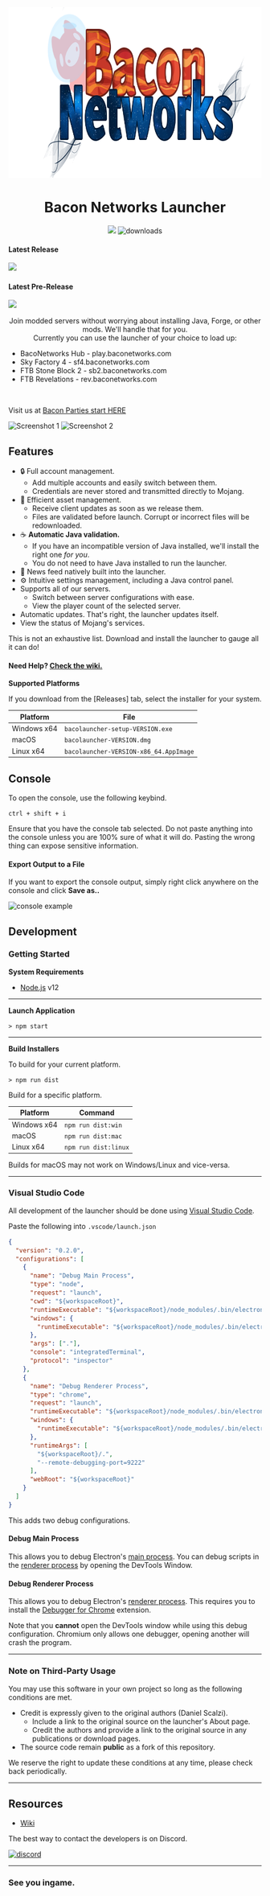 <p align="center"><img src="./app/assets/images/ThDmbJD.png" width="885px" height="339px" alt="BacoNetworks"></p>

<h1 align="center">Bacon Networks Launcher</h1>

[<p align="center"><img src="https://travis-ci.org/BacoNetworks/BacoLauncher.svg?branch=master">](https://travis-ci.org/BacoNetworks/BacoLauncher) <img src="https://img.shields.io/github/downloads/BacoNetworks/BacoLauncher/total.svg?style=for-the-badge" alt="downloads"></p>

#### Latest Release

[![](https://img.shields.io/github/release/BacoNetworks/BacoLauncher.svg?style=flat-square)](https://github.com/BacoNetworks/BacoLauncher/releases/latest)

#### Latest Pre-Release
[![](https://img.shields.io/github/release/BacoNetworks/BacoLauncher/all.svg?style=flat-square)](https://github.com/BacoNetworks/BacoLauncher/releases)

<p align="center">Join modded servers without worrying about installing Java, Forge, or other mods. We'll handle that for you.<br>
Currently you can use the launcher of your choice to load up:<br>
<ul>
 <li>BacoNetworks Hub - play.baconetworks.com</li>
 <li>Sky Factory 4 - sf4.baconetworks.com</li>
 <li>FTB Stone Block 2 - sb2.baconetworks.com</li>
 <li>FTB Revelations - rev.baconetworks.com</li>
</ul><br>

Visit us at <a href="https://www.baconetworks.com/">Bacon Parties start HERE</a></p>

![Screenshot 1](https://i.imgur.com/#)
![Screenshot 2](https://i.imgur.com/#)

## Features

* 🔒 Full account management.
  * Add multiple accounts and easily switch between them.
  * Credentials are never stored and transmitted directly to Mojang.
* 📂 Efficient asset management.
  * Receive client updates as soon as we release them.
  * Files are validated before launch. Corrupt or incorrect files will be redownloaded.
* ☕ **Automatic Java validation.**
  * If you have an incompatible version of Java installed, we'll install the right one *for you*.
  * You do not need to have Java installed to run the launcher.
* 📰 News feed natively built into the launcher.
* ⚙️ Intuitive settings management, including a Java control panel.
* Supports all of our servers.
  * Switch between server configurations with ease.
  * View the player count of the selected server.
* Automatic updates. That's right, the launcher updates itself.
*  View the status of Mojang's services.

This is not an exhaustive list. Download and install the launcher to gauge all it can do!

#### Need Help? [Check the wiki.][wiki]


**Supported Platforms**

If you download from the [Releases] tab, select the installer for your system.

| Platform | File |
| -------- | ---- |
| Windows x64 | `bacolauncher-setup-VERSION.exe` |
| macOS | `bacolauncher-VERSION.dmg` | "Not yet working"
| Linux x64 | `bacolauncher-VERSION-x86_64.AppImage` |

## Console

To open the console, use the following keybind.

```console
ctrl + shift + i
```

Ensure that you have the console tab selected. Do not paste anything into the console unless you are 100% sure of what it will do. Pasting the wrong thing can expose sensitive information.

#### Export Output to a File

If you want to export the console output, simply right click anywhere on the console and click **Save as..**

![console example](https://i.imgur.com/T5e73jP.png)


## Development

### Getting Started

**System Requirements**

* [Node.js][nodejs] v12

---


**Launch Application**

```console
> npm start
```

---

**Build Installers**

To build for your current platform.

```console
> npm run dist
```

Build for a specific platform.

| Platform    | Command              |
| ----------- | -------------------- |
| Windows x64 | `npm run dist:win`   |
| macOS       | `npm run dist:mac`   |
| Linux x64   | `npm run dist:linux` |

Builds for macOS may not work on Windows/Linux and vice-versa.

---

### Visual Studio Code

All development of the launcher should be done using [Visual Studio Code][vscode].

Paste the following into `.vscode/launch.json`

```JSON
{
  "version": "0.2.0",
  "configurations": [
    {
      "name": "Debug Main Process",
      "type": "node",
      "request": "launch",
      "cwd": "${workspaceRoot}",
      "runtimeExecutable": "${workspaceRoot}/node_modules/.bin/electron",
      "windows": {
        "runtimeExecutable": "${workspaceRoot}/node_modules/.bin/electron.cmd"
      },
      "args": ["."],
      "console": "integratedTerminal",
      "protocol": "inspector"
    },
    {
      "name": "Debug Renderer Process",
      "type": "chrome",
      "request": "launch",
      "runtimeExecutable": "${workspaceRoot}/node_modules/.bin/electron",
      "windows": {
        "runtimeExecutable": "${workspaceRoot}/node_modules/.bin/electron.cmd"
      },
      "runtimeArgs": [
        "${workspaceRoot}/.",
        "--remote-debugging-port=9222"
      ],
      "webRoot": "${workspaceRoot}"
    }
  ]
}
```

This adds two debug configurations.

#### Debug Main Process

This allows you to debug Electron's [main process][mainprocess]. You can debug scripts in the [renderer process][rendererprocess] by opening the DevTools Window.

#### Debug Renderer Process

This allows you to debug Electron's [renderer process][rendererprocess]. This requires you to install the [Debugger for Chrome][chromedebugger] extension.

Note that you **cannot** open the DevTools window while using this debug configuration. Chromium only allows one debugger, opening another will crash the program.

---

### Note on Third-Party Usage

You may use this software in your own project so long as the following conditions are met.

* Credit is expressly given to the original authors (Daniel Scalzi).
  * Include a link to the original source on the launcher's About page.
  * Credit the authors and provide a link to the original source in any publications or download pages.
* The source code remain **public** as a fork of this repository.

We reserve the right to update these conditions at any time, please check back periodically.

---

## Resources

* [Wiki][wiki]

The best way to contact the developers is on Discord.

[![discord] ][discord]

---

### See you ingame.


[nodejs]: https://nodejs.org/en/ 'Node.js'
[vscode]: https://code.visualstudio.com/ 'Visual Studio Code'
[mainprocess]: https://electronjs.org/docs/tutorial/application-architecture#main-and-renderer-processes 'Main Process'
[rendererprocess]: https://electronjs.org/docs/tutorial/application-architecture#main-and-renderer-processes 'Renderer Process'
[chromedebugger]: https://marketplace.visualstudio.com/items?itemName=msjsdiag.debugger-for-chrome 'Debugger for Chrome'
[discord]: https://discord.gg/cxVdhK3 'Discord'
[wiki]: https://github.com/BacoNetworks/BacoLauncher/wiki 'wiki'
